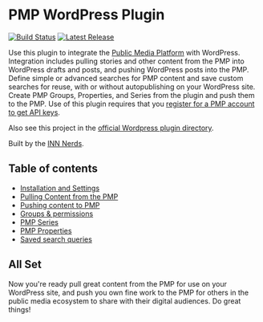 # PMP WordPress Plugin

[![Build Status](https://travis-ci.org/publicmediaplatform/pmp-wordpress.svg?branch=master)](https://travis-ci.org/publicmediaplatform/pmp-wordpress)
[![Latest Release](https://img.shields.io/github/release/publicmediaplatform/pmp-wordpress.svg)](https://github.com/publicmediaplatform/pmp-wordpress/releases/latest)

Use this plugin to integrate the [Public Media Platform](http://publicmediaplatform.org/) with WordPress. Integration includes pulling stories and other content from the PMP into WordPress drafts and posts, and pushing WordPress posts into the PMP. Define simple or advanced searches for PMP content and save custom searches for reuse, with or without autopublishing on your WordPress site. Create PMP Groups, Properties, and Series from the plugin and push them to the PMP. Use of this plugin requires that you [register for a PMP account to get API keys](https://support.pmp.io/register).

Also see this project in the [official Wordpress plugin directory](https://wordpress.org/plugins/public-media-platform/).

Built by the [INN Nerds](http://nerds.inn.org/).

## Table of contents

- [Installation and Settings](/docs/installation.md)
- [Pulling Content from the PMP](/docs/pulling-content.md)
- [Pushing content to PMP](/docs/pushing-content.md)
- [Groups & permissions](/docs/creating-and-managing-groups.md)
- [PMP Series](/docs/series.md)
- [PMP Properties](/docs/properties.md)
- [Saved search queries](/docs/saved-search.md)

## All Set

Now you're ready pull great content from the PMP for use on your WordPress site, and push you own fine work to the PMP for others in the public media ecosystem to share with their digital audiences. Do great things!
